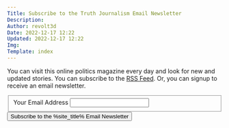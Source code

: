 ```yaml
---
Title: Subscribe to the Truth Journalism Email Newsletter
Description: 
Author: revolt3d
Date: 2022-12-17 12:22
Updated: 2022-12-17 12:22
Img: 
Template: index
---
```

You can visit this online politics magazine every day and look for new and updated stories. You can subscribe to the [RSS Feed](rss.xml). Or, you can signup to receive an email newsletter.

<form action="newsletter-subscribe-confirmation" method="post">
<fieldset>
<label for="email">Your Email Address</label>
<input type="text" name="email" value="">
</fieldset>
<div class="h-captcha" data-sitekey="39f06dbd-7806-462d-91d3-65327da6154a"></div>
<button type="submit">Subscribe to the %site_title% Email Newsletter</button>
</form>